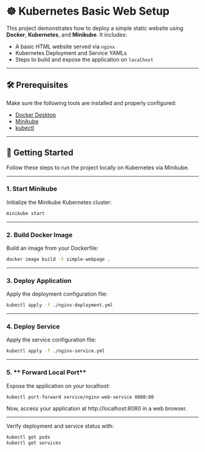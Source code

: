 # ☸ Kubernetes Basic Web Setup

This project demonstrates how to deploy a simple static website using **Docker**, **Kubernetes**, and **Minikube**. It includes:

- A basic HTML website served via `nginx`
- Kubernetes Deployment and Service YAMLs
- Steps to build and expose the application on `localhost`

---

## 🛠️ Prerequisites

Make sure the following tools are installed and properly configured:

- [Docker Desktop](https://www.docker.com/products/docker-desktop)
- [Minikube](https://minikube.sigs.k8s.io/docs/)
- [kubectl](https://kubernetes.io/docs/tasks/tools/)

---

## 🚀 Getting Started

Follow these steps to run the project locally on Kubernetes via Minikube.

---

### 1. **Start Minikube**

Initialize the Minikube Kubernetes cluster:

```bash
minikube start
```

---

### 2. **Build Docker Image**

Build an image from your Dockerfile:

```bash
docker image build -t simple-webpage .
```

---

### 3. **Deploy Application**

Apply the deployment configuration file:

```bash
kubectl apply -f ./nginx-deployment.yml
```

---

### 4. **Deploy Service**

Apply the service configuration file:

```bash
kubectl apply -f ./nginx-service.yml
```

---

### 5. ** Forward Local Port**

Expose the application on your localhost:

```bash
kubectl port-forward service/nginx-web-service 8080:80
```

Now, access your application at http://localhost:8080 in a web browser.

---

Verify deployment and service status with:

```bash
kubectl get pods
kubectl get services
```
